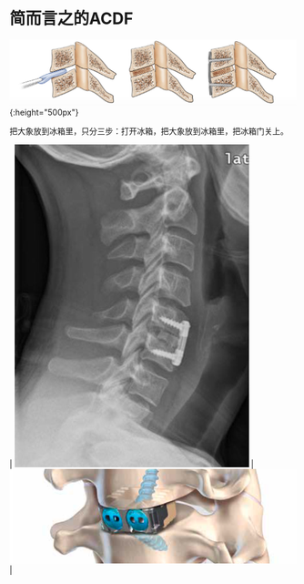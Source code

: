 # 简而言之的ACDF

![](https://github.com/retire2053/SurgeryEndToEnd/blob/main/resources/acdf-1.png){:height="500px"}

把大象放到冰箱里，只分三步：打开冰箱，把大象放到冰箱里，把冰箱门关上。

| ![](https://github.com/retire2053/SurgeryEndToEnd/blob/main/resources/acdf-2.png) | ![](https://github.com/retire2053/SurgeryEndToEnd/blob/main/resources/acdf-3.png) |
